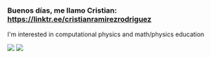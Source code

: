 ### Buenos días, me llamo Cristian:  https://linktr.ee/cristianramirezrodriguez
I'm interested in computational physics and math/physics education

<!--
**cristianramirezrodriguez/cristianramirezrodriguez** is a ✨ _special_ ✨ repository because its `README.md` (this file) appears on your GitHub profile.

Here are some ideas to get you started:

- 🔭 I’m currently working on ...
- 🌱 I’m currently learning ...
- 👯 I’m looking to collaborate on ...
- 🤔 I’m looking for help with ...
- 💬 Ask me about ...
- 📫 How to reach me: ...
- 😄 Pronouns: ...
- ⚡ Fun fact: ...
-->

![](http://github-profile-summary-cards.vercel.app/api/cards/profile-details?username=cristianramirezrodriguez&theme=default)
![](http://github-profile-summary-cards.vercel.app/api/cards/most-commit-language?username=cristianramirezrodriguez&theme=default)
